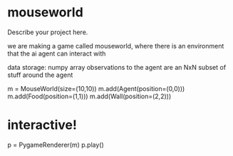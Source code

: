 # mouseworld

Describe your project here.

we are making a game called mouseworld, where there is an environment that the ai agent can interact with

data storage: numpy array
observations to the agent are an NxN subset of stuff around the agent

m = MouseWorld(size=(10,10))
m.add(Agent(position=(0,0)))
m.add(Food(position=(1,1)))
m.add(Wall(position=(2,2)))

# interactive!
p = PygameRenderer(m)
p.play()